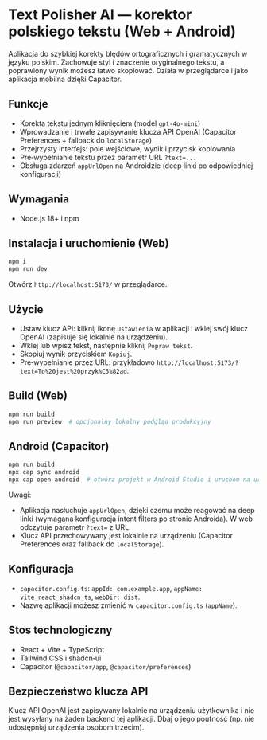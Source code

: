 # Text Polisher AI — korektor polskiego tekstu (Web + Android)

Aplikacja do szybkiej korekty błędów ortograficznych i gramatycznych w języku polskim. Zachowuje styl i znaczenie oryginalnego tekstu, a poprawiony wynik możesz łatwo skopiować. Działa w przeglądarce i jako aplikacja mobilna dzięki Capacitor.

## Funkcje
- Korekta tekstu jednym kliknięciem (model `gpt-4o-mini`)
- Wprowadzanie i trwałe zapisywanie klucza API OpenAI (Capacitor Preferences + fallback do `localStorage`)
- Przejrzysty interfejs: pole wejściowe, wynik i przycisk kopiowania
- Pre‑wypełnianie tekstu przez parametr URL `?text=...`
- Obsługa zdarzeń `appUrlOpen` na Androidzie (deep linki po odpowiedniej konfiguracji)

## Wymagania
- Node.js 18+ i npm

## Instalacja i uruchomienie (Web)
```sh
npm i
npm run dev
```
Otwórz `http://localhost:5173/` w przeglądarce.

## Użycie
- Ustaw klucz API: kliknij ikonę `Ustawienia` w aplikacji i wklej swój klucz OpenAI (zapisuje się lokalnie na urządzeniu).
- Wklej lub wpisz tekst, następnie kliknij `Popraw tekst`.
- Skopiuj wynik przyciskiem `Kopiuj`.
- Pre‑wypełnianie przez URL: przykładowo `http://localhost:5173/?text=To%20jest%20przyk%C5%82ad`.

## Build (Web)
```sh
npm run build
npm run preview  # opcjonalny lokalny podgląd produkcyjny
```

## Android (Capacitor)
```sh
npm run build
npx cap sync android
npx cap open android  # otwórz projekt w Android Studio i uruchom na urządzeniu/emulatorze
```
Uwagi:
- Aplikacja nasłuchuje `appUrlOpen`, dzięki czemu może reagować na deep linki (wymagana konfiguracja intent filters po stronie Androida). W web odczytuje parametr `?text=` z URL.
- Klucz API przechowywany jest lokalnie na urządzeniu (Capacitor Preferences oraz fallback do `localStorage`).

## Konfiguracja
- `capacitor.config.ts`: `appId: com.example.app`, `appName: vite_react_shadcn_ts`, `webDir: dist`.
- Nazwę aplikacji możesz zmienić w `capacitor.config.ts` (`appName`).

## Stos technologiczny
- React + Vite + TypeScript
- Tailwind CSS i shadcn‑ui
- Capacitor (`@capacitor/app`, `@capacitor/preferences`)

## Bezpieczeństwo klucza API
Klucz API OpenAI jest zapisywany lokalnie na urządzeniu użytkownika i nie jest wysyłany na żaden backend tej aplikacji. Dbaj o jego poufność (np. nie udostępniaj urządzenia osobom trzecim).
